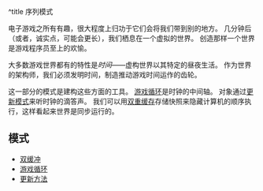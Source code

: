 ^title 序列模式

电子游戏之所有有趣，很大程度上归功于它们会将我们带到别的地方。
几分钟后（或者，诚实点，可能会更长），我们栖息在一个虚拟的世界。
创造那样一个世界是游戏程序员至上的欢愉。

大多数游戏世界都有的特性是*时间*——虚构世界以其特定的昼夜生活。
作为世界的架构师，我们必须发明时间，制造推动游戏时间运作的齿轮。

这一部分的模式是建构这些方面的工具。
[游戏循环](game-loop.html)是时钟的中间轴。
对象通过[更新模式](update-method.html)来听时钟的滴答声。
我们可以用[双重缓存](double-buffer.html)存储快照来隐藏计算机的顺序执行，这样看起来世界是同步运行的。

## 模式

* [双缓冲](double-buffer.html)
* [游戏循环](game-loop.html)
* [更新方法](update-method.html)

